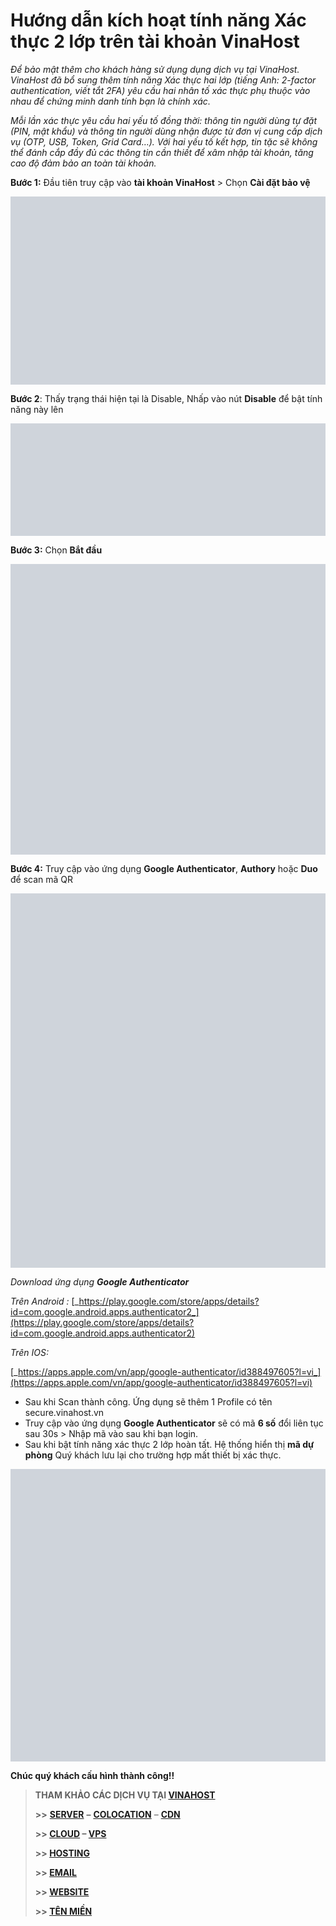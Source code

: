 # Hướng dẫn kích hoạt tính năng Xác thực 2 lớp trên tài khoản VinaHost

_Để bảo mật thêm cho khách hàng sử dụng dụng dịch vụ tại VinaHost. VinaHost đã bổ sung thêm tính năng Xác thực hai lớp (tiếng Anh: 2-factor authentication, viết tắt 2FA) yêu cầu hai nhân tố xác thực phụ thuộc vào nhau để chứng minh danh tính bạn là chính xác._

_Mỗi lần xác thực yêu cầu hai yếu tố đồng thời: thông tin người dùng tự đặt (PIN, mật khẩu) và thông tin người dùng nhận được từ đơn vị cung cấp dịch vụ (OTP, USB, Token, Grid Card…). Với hai yếu tố kết hợp, tin tặc sẽ không thể đánh cắp đầy đủ các thông tin cần thiết để xâm nhập tài khoản, tăng cao độ đảm bảo an toàn tài khoản._

**Bước 1:** Đầu tiên truy cập vào **tài khoản VinaHost** > Chọn **Cài đặt bảo vệ**

![](data:image/svg+xml;base64,PHN2ZyB4bWxucz0iaHR0cDovL3d3dy53My5vcmcvMjAwMC9zdmciIHdpZHRoPSIxNjAwIiBoZWlnaHQ9Ijk1NSIgdmlld0JveD0iMCAwIDE2MDAgOTU1Ij48cmVjdCB3aWR0aD0iMTAwJSIgaGVpZ2h0PSIxMDAlIiBmaWxsPSIjY2ZkNGRiIi8+PC9zdmc+)

**Bước 2**: Thấy trạng thái hiện tại là Disable, Nhấp vào nút **Disable** để bật tính năng này lên

![](data:image/svg+xml;base64,PHN2ZyB4bWxucz0iaHR0cDovL3d3dy53My5vcmcvMjAwMC9zdmciIHdpZHRoPSIxMzUxIiBoZWlnaHQ9IjQ4NCIgdmlld0JveD0iMCAwIDEzNTEgNDg0Ij48cmVjdCB3aWR0aD0iMTAwJSIgaGVpZ2h0PSIxMDAlIiBmaWxsPSIjY2ZkNGRiIi8+PC9zdmc+)

**Bước 3:** Chọn **Bắt đầu**

![](data:image/svg+xml;base64,PHN2ZyB4bWxucz0iaHR0cDovL3d3dy53My5vcmcvMjAwMC9zdmciIHdpZHRoPSI1NDkiIGhlaWdodD0iNTA2IiB2aWV3Qm94PSIwIDAgNTQ5IDUwNiI+PHJlY3Qgd2lkdGg9IjEwMCUiIGhlaWdodD0iMTAwJSIgZmlsbD0iI2NmZDRkYiIvPjwvc3ZnPg==)

**Bước 4:** Truy cập vào ứng dụng **Google Authenticator**, **Authory** hoặc **Duo** để scan mã QR

![](data:image/svg+xml;base64,PHN2ZyB4bWxucz0iaHR0cDovL3d3dy53My5vcmcvMjAwMC9zdmciIHdpZHRoPSI1NTAiIGhlaWdodD0iNjU0IiB2aWV3Qm94PSIwIDAgNTUwIDY1NCI+PHJlY3Qgd2lkdGg9IjEwMCUiIGhlaWdodD0iMTAwJSIgZmlsbD0iI2NmZDRkYiIvPjwvc3ZnPg==)

_Download ứng dụng_ **_Google Authenticator_**

_Trên Android :_ [_https://play.google.com/store/apps/details?id=com.google.android.apps.authenticator2_](https://play.google.com/store/apps/details?id=com.google.android.apps.authenticator2)

_Trên IOS:_

[_https://apps.apple.com/vn/app/google-authenticator/id388497605?l=vi_](https://apps.apple.com/vn/app/google-authenticator/id388497605?l=vi)

*   Sau khi Scan thành công. Ứng dụng sẽ thêm 1 Profile có tên secure.vinahost.vn
*   Truy cập vào ứng dụng **Google Authenticator** sẽ có mã **6 số** đổi liên tục sau 30s > Nhập mã vào sau khi bạn login.
*   Sau khi bật tính năng xác thực 2 lớp hoàn tất. Hệ thống hiển thị **mã dự phòng** Quý khách lưu lại cho trường hợp mất thiết bị xác thực.

![](data:image/svg+xml;base64,PHN2ZyB4bWxucz0iaHR0cDovL3d3dy53My5vcmcvMjAwMC9zdmciIHdpZHRoPSI1NTEiIGhlaWdodD0iNTExIiB2aWV3Qm94PSIwIDAgNTUxIDUxMSI+PHJlY3Qgd2lkdGg9IjEwMCUiIGhlaWdodD0iMTAwJSIgZmlsbD0iI2NmZDRkYiIvPjwvc3ZnPg==)

**Chúc quý khách cấu hình thành công!!**

> **THAM KHẢO CÁC DỊCH VỤ TẠI [VINAHOST](https://vinahost.vn/)**
> 
> **\>>** [**SERVER**](https://vinahost.vn/thue-may-chu-rieng/) **–** [**COLOCATION**](https://vinahost.vn/colocation.html) – [**CDN**](https://vinahost.vn/dich-vu-cdn-chuyen-nghiep)
> 
> **\>> [CLOUD](https://vinahost.vn/cloud-server-gia-re/) – [VPS](https://vinahost.vn/vps-ssd-chuyen-nghiep/)**
> 
> **\>> [HOSTING](https://vinahost.vn/wordpress-hosting)**
> 
> **\>> [EMAIL](https://vinahost.vn/email-hosting)**
> 
> **\>> [WEBSITE](http://vinawebsite.vn/)**
> 
> **\>> [TÊN MIỀN](https://vinahost.vn/ten-mien-gia-re/)**
